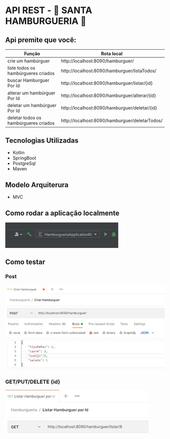 # API REST - :hamburger: SANTA HAMBURGUERIA :hamburger:

## Api premite que você:
|Função                                 |        Rota local                               |
|---------------------------------------|-------------------------------------------------|
| crie um hambúrguer                    |  http://localhost:8090/hamburguer/              |
| liste todos os hambúrgueres criados   |  http://localhost:8090/hamburguer/listaTodos/   |
| buscar Hamburguer Por Id              |  http://localhost:8090/hamburguer/listar/{id}   |
| alterar um hambúrguer Por Id          |  http://localhost:8090/hamburguer/alterar/{id}  |
| deletar um hambúrguer Por Id          |  http://localhost:8090/hamburguer/deletar/{id}  |
| deletar todos os hambúrgueres criados |  http://localhost:8090/hamburguer/deletarTodos/ |

## Tecnologias Utilizadas

 - Kotlin
 - SpringBoot
 - PostgreSql
 - Maven

## Modelo Arquiterura

 - MVC

## Como rodar a aplicação localmente

![](src/img/comoRodar.jpg)

## Como testar

### Post 
![](src/img/testePost.jpg)
### GET/PUT/DELETE {id}
![](src/img/testGetId.jpg)